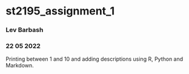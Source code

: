 # st2195_assignment_1
### Lev Barbash
### 22 05 2022
Printing between 1 and 10 and adding descriptions using R, Python and Markdown.
